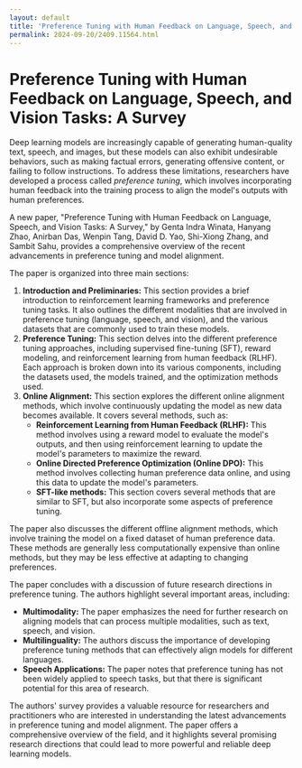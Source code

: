 ```yaml
---
layout: default
title: 'Preference Tuning with Human Feedback on Language, Speech, and Vision Tasks: A Survey'
permalink: 2024-09-20/2409.11564.html
---
```

# Preference Tuning with Human Feedback on Language, Speech, and Vision Tasks: A Survey 

Deep learning models are increasingly capable of generating human-quality text, speech, and images, but these models can also exhibit undesirable behaviors, such as making factual errors, generating offensive content, or failing to follow instructions. To address these limitations, researchers have developed a process called *preference tuning*, which involves incorporating human feedback into the training process to align the model's outputs with human preferences.

A new paper, "Preference Tuning with Human Feedback on Language, Speech, and Vision Tasks: A Survey," by Genta Indra Winata, Hanyang Zhao, Anirban Das, Wenpin Tang, David D. Yao, Shi-Xiong Zhang, and Sambit Sahu, provides a comprehensive overview of the recent advancements in preference tuning and model alignment. 

The paper is organized into three main sections:

1. **Introduction and Preliminaries:** This section provides a brief introduction to reinforcement learning frameworks and preference tuning tasks. It also outlines the different modalities that are involved in preference tuning (language, speech, and vision), and the various datasets that are commonly used to train these models.
2. **Preference Tuning:** This section delves into the different preference tuning approaches, including supervised fine-tuning (SFT), reward modeling, and reinforcement learning from human feedback (RLHF).  Each approach is broken down into its various components, including the datasets used, the models trained, and the optimization methods used. 
3. **Online Alignment:** This section explores the different online alignment methods, which involve continuously updating the model as new data becomes available. It covers several methods, such as:
   * **Reinforcement Learning from Human Feedback (RLHF):**  This method involves using a reward model to evaluate the model's outputs, and then using reinforcement learning to update the model's parameters to maximize the reward. 
   * **Online Directed Preference Optimization (Online DPO):** This method involves collecting human preference data online, and using this data to update the model's parameters. 
   * **SFT-like methods:** This section covers several methods that are similar to SFT, but also incorporate some aspects of preference tuning. 

The paper also discusses the different offline alignment methods, which involve training the model on a fixed dataset of human preference data. These methods are generally less computationally expensive than online methods, but they may be less effective at adapting to changing preferences.

The paper concludes with a discussion of future research directions in preference tuning. The authors highlight several important areas, including:

* **Multimodality:** The paper emphasizes the need for further research on aligning models that can process multiple modalities, such as text, speech, and vision. 
* **Multilinguality:** The authors discuss the importance of developing preference tuning methods that can effectively align models for different languages. 
* **Speech Applications:** The paper notes that preference tuning has not been widely applied to speech tasks, but that there is significant potential for this area of research. 

The authors' survey provides a valuable resource for researchers and practitioners who are interested in understanding the latest advancements in preference tuning and model alignment. The paper offers a comprehensive overview of the field, and it highlights several promising research directions that could lead to more powerful and reliable deep learning models. 
